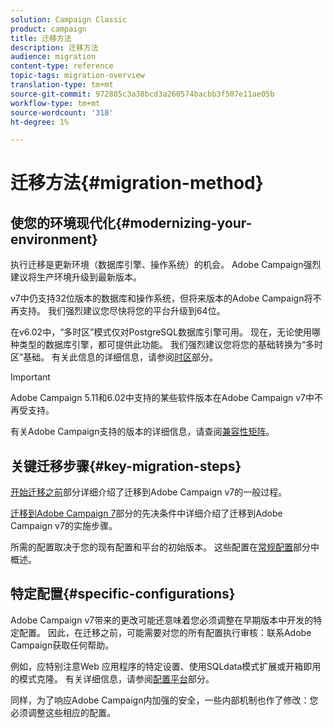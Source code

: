 ```yaml
---
solution: Campaign Classic
product: campaign
title: 迁移方法
description: 迁移方法
audience: migration
content-type: reference
topic-tags: migration-overview
translation-type: tm+mt
source-git-commit: 972885c3a38bcd3a260574bacbb3f507e11ae05b
workflow-type: tm+mt
source-wordcount: '318'
ht-degree: 1%

---
```



# 迁移方法{#migration-method}

## 使您的环境现代化{#modernizing-your-environment}

执行迁移是更新环境（数据库引擎、操作系统）的机会。 Adobe Campaign强烈建议将生产环境升级到最新版本。

v7中仍支持32位版本的数据库和操作系统，但将来版本的Adobe Campaign将不再支持。 我们强烈建议您尽快将您的平台升级到64位。

在v6.02中，“多时区”模式仅对PostgreSQL数据库引擎可用。 现在，无论使用哪种类型的数据库引擎，都可提供此功能。 我们强烈建议您将您的基础转换为“多时区”基础。 有关此信息的详细信息，请参阅[时区](../../migration/using/general-configurations.md#time-zones)部分。

>[!IMPORTANT]
>
>Adobe Campaign 5.11和6.02中支持的某些软件版本在Adobe Campaign v7中不再受支持。
>
>有关Adobe Campaign支持的版本的详细信息，请查阅[兼容性矩阵](../../rn/using/compatibility-matrix.md)。

## 关键迁移步骤{#key-migration-steps}

[开始迁移之前](../../migration/using/before-starting-migration.md)部分详细介绍了迁移到Adobe Campaign v7的一般过程。

[迁移到Adobe Campaign 7](../../migration/using/prerequisites-for-migration-to-adobe-campaign-7.md)部分的先决条件中详细介绍了迁移到Adobe Campaign v7的实施步骤。

所需的配置取决于您的现有配置和平台的初始版本。 这些配置在[常规配置](../../migration/using/general-configurations.md)部分中概述。

## 特定配置{#specific-configurations}

Adobe Campaign v7带来的更改可能还意味着您必须调整在早期版本中开发的特定配置。 因此，在迁移之前，可能需要对您的所有配置执行审核：联系Adobe Campaign获取任何帮助。

例如，应特别注意Web 应用程序的特定设置、使用SQLdata模式扩展或开箱即用的模式克隆。 有关详细信息，请参阅[配置平台](../../migration/using/configuring-your-platform.md)部分。

同样，为了响应Adobe Campaign内加强的安全，一些内部机制也作了修改：您必须调整这些相应的配置。

